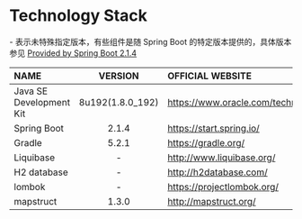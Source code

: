 # Technology Stack

\- 表示未特殊指定版本，有些组件是随 Spring Boot 的特定版本提供的，具体版本参见 [Provided by Spring Boot 2.1.4](https://docs.spring.io/spring-boot/docs/2.1.4.RELEASE/reference/htmlsingle/#appendix-dependency-versions ) 

| NAME | VERSION | OFFICIAL WEBSITE |
|:------|:------:|:------|
| Java SE Development Kit | 8u192(1.8.0_192) | https://www.oracle.com/technetwork/java/javase/downloads/index.html |
| Spring Boot | 2.1.4 | https://start.spring.io/ |
| Gradle | 5.2.1 | https://gradle.org/ |
| Liquibase | - | http://www.liquibase.org/ |
| H2 database | - | http://h2database.com/ |
| lombok | - | https://projectlombok.org/ |
| mapstruct | 1.3.0 | http://mapstruct.org/ |



